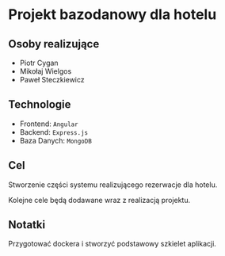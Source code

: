 # Projekt bazodanowy dla hotelu

## Osoby realizujące

* Piotr Cygan
* Mikołaj Wielgos
* Paweł Steczkiewicz

## Technologie

* Frontend: `Angular`
* Backend: `Express.js`
* Baza Danych: `MongoDB`

## Cel

Stworzenie części systemu realizującego rezerwacje dla hotelu.

Kolejne cele będą dodawane wraz z realizacją projektu.


## Notatki

Przygotować dockera i stworzyć podstawowy szkielet aplikacji.
